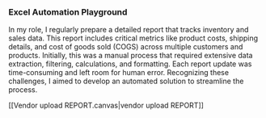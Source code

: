 ### **Excel Automation Playground**



In my role, I regularly prepare a detailed report that tracks inventory and sales data. This report includes critical metrics like product costs, shipping details, and cost of goods sold (COGS) across multiple customers and products. Initially, this was a manual process that required extensive data extraction, filtering, calculations, and formatting. Each report update was time-consuming and left room for human error. Recognizing these challenges, I aimed to develop an automated solution to streamline the process.

  
[[Vendor upload REPORT.canvas|vendor upload REPORT]]



